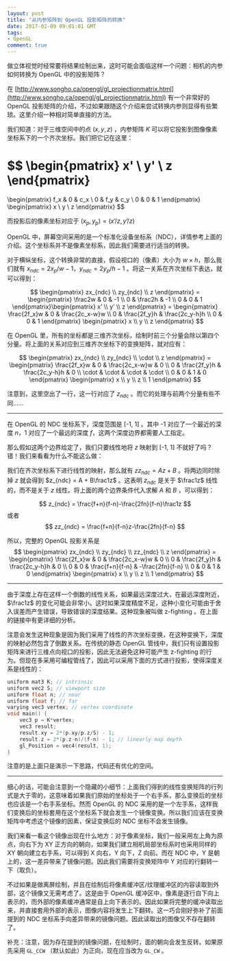 ```yaml
---
layout: post
title: "从内参矩阵到 OpenGL 投影矩阵的转换"
date: 2017-02-09 09:01:01 GMT
tags:
- OpenGL
comment: true
---
```


做立体视觉时经常要将结果绘制出来，这时可能会面临这样一个问题：相机的内参如何转换为 OpenGL 中的投影矩阵？

在 [http://www.songho.ca/opengl/gl_projectionmatrix.html](http://www.songho.ca/opengl/gl_projectionmatrix.html) 有一个非常好的 OpenGL 投影矩阵的介绍，不过如果跟随这个介绍来尝试转换内参则显得有些繁琐。这里介绍一种相对简单直接的方法。

我们知道：对于三维空间中的点 $(x,y,z)$ ，内参矩阵 $K$ 可以将它投影到图像像素坐标系下的一个齐次坐标。我们把它记在这里：

$$
\begin{pmatrix}
x' \\ y' \\ z
\end{pmatrix}
=
\begin{pmatrix}
f_x & 0 & c_x \\
0 & f_y & c_y \\
0 & 0 & 1
\end{pmatrix}
\begin{pmatrix}
x \\ y \\ z
\end{pmatrix}
$$

而投影后的像素坐标对应于 $(x_p, y_p) = (x’/z, y’/z)$

OpenGL 中，屏幕空间采用的是一个标准化设备坐标系（NDC），详情参考上面的介绍。这个坐标系并不是像素坐标系，因此我们需要进行适当的转换。

对于横纵坐标，这个转换非常的直接，假设视口的（像素）大小为 $w\times h$，那么我们就有 $x_{ndc} = 2x_p/w-1$，$y_{ndc}=2y_p/h-1$ 。将这一关系在齐次坐标下表达，就可以得到：

$$
\begin{pmatrix}
zx_{ndc} \\
zy_{ndc} \\
z
\end{pmatrix} = 
\begin{pmatrix}
\frac2w & 0 & -1 \\
0 & \frac2h & -1 \\
0 & 0 & 1
\end{pmatrix}\begin{pmatrix} x’ \\ y’ \\ z \end{pmatrix} =
\begin{pmatrix}
\frac{2f_x}w & 0 & \frac{2c_x-w}w \\
0 & \frac{2f_y}h & \frac{2c_y-h}h \\
0 & 0 & 1
\end{pmatrix}
\begin{pmatrix}
x \\
y \\
z
\end{pmatrix}
$$

在 OpenGL 里，所有的坐标都是三维齐次坐标，绘制时前三个分量会除以第四个分量。将上面的关系对应到三维齐次坐标下的变换矩阵，就对应有：

$$
\begin{pmatrix}
zx_{ndc} \\
zy_{ndc} \\
\cdot \\
z
\end{pmatrix} =
\begin{pmatrix}
\frac{2f_x}w & 0 & \frac{2c_x-w}w & 0 \\
0 & \frac{2f_y}h & \frac{2c_y-h}h & 0 \\
\cdot & \cdot & \cdot & \cdot \\
0 & 0 & 1 & 0
\end{pmatrix}
\begin{pmatrix}
x \\ y \\ z \\ 1
\end{pmatrix}
$$

注意到，这里空出了一行，这一行对应了 $z_{ndc}$ 。而它的处理与前两个分量有些不同……

------

在 OpenGL 的 NDC 坐标系下，深度范围是 [-1, 1] 。其中 -1 对应了一个最近的深度 $n$，1 对应了一个最远的深度 $f$，这两个深度边界都需要人工指定。

那么假如这两个边界给定了，我们只要线性地将 $z$ 映射到 [-1, 1] 不就好了吗？错！我们来看看为什么不能这么做：

我们在齐次坐标系下进行线性的映射，那么就有 $zz_{ndc} = Az+B$ 。将两边同时除掉 $z$ 就会得到 $z_{ndc} = A + B\frac1z$ 。这表明 $z_{ndc}$ 是关于 $\frac1z$ 线性的，而不是关于 $z$ 线性。将上面的两个边界条件代入求解 $A$ 和 $B$ ，可以得到：

$$
z_{ndc} = \frac{f+n}{f-n}-\frac{2fn}{f-n}\frac1z
$$
或者
$$
zz_{ndc} = \frac{f+n}{f-n}z-\frac{2fn}{f-n} 
$$

所以，完整的 OpenGL 投影关系是
$$
\begin{pmatrix}
zx_{ndc} \\
zy_{ndc} \\
zz_{ndc} \\
z
\end{pmatrix} =
\begin{pmatrix}
\frac{2f_x}w & 0 & \frac{2c_x-w}w & 0 \\
0 & \frac{2f_y}h & \frac{2c_y-h}h & 0 \\
0 & 0 & \frac{f+n}{f-n} & -\frac{2fn}{f-n} \\
0 & 0 & 1 & 0
\end{pmatrix}
\begin{pmatrix}
x \\ y \\ z \\ 1
\end{pmatrix}
$$

------

由于深度上存在这样一个倒数的线性关系，如果最远深度过大，在最远深度附近，$\frac1z$ 的变化可能会非常小。这时如果深度精度不足，这种小变化可能由于舍入误差而产生错误，导致错误的深度结果。这种现象被叫做 z-fighting 。在上面的链接中有更详细的分析。

注意会发生这种现象是因为我们采用了线性的齐次坐标变换，在这种变换下，深度的映射必然包含了倒数关系。在传统的静态 OpenGL 管线中，我们只有设置投影矩阵来进行三维点向视口的投影，因此无法避免这种可能产生 z-fighting 的行为。但现在多采用可编程管线了，因此可以采用下面的方式进行投影，使得深度关系是线性的：

``` cpp
uniform mat3 K; // intrinsic
uniform vec2 S; // viewport size
uniform float n; // near
uniform float f; // far
varying vec3 vertex; // vertex coordinate
void main() {
    vec3 p = K*vertex;
    vec3 result;
    result.xy = 2*(p.xy/p.z/S) - 1;
    result.z = 2*(p.z-n)/(f-n) - 1; // linearly map depth
    gl_Position = vec4(result, 1);
}
```

注意的是上面只是演示一下思路，代码还有优化的空间。

------

细心的话，可能会注意到一个隐藏的小细节：上面我们得到的线性变换矩阵的行列式是大于零的，这意味着如果我们原始的坐标处于一个右手系，那么变换后的坐标也应该是一个右手系坐标。然而 OpenGL 的 NDC 采用的是一个左手系，这样我们变换后的坐标套用在这个坐标系下就会发生一个镜像变换。所以我们应该在变换矩阵中考虑这个镜像的因素，保证变换后的 NDC 坐标不会发生镜像。

我们来看一看这个镜像出现在什么地方：对于像素坐标，我们一般采用左上角为原点，向右下为 XY 正方向的朝向，如果我们建立相机局部坐标系时也采用同样的 XY 朝向建立右手系，可以得到 X 向右，Y 向下，Z 向前。而在 NDC 中，Y 是朝上的，这一差异带来了镜像问题。因此我们需要将变换矩阵中 Y 对应的行翻转一下（取负）。

不过如果是做离屏绘制，并且在绘制后将像素缓冲区/纹理缓冲区的内容读取到外部，这个镜像又无需考虑了。这是由于 OpenGL 缓冲区中，像素是逐行自下向上表示的，而外部的像素缓冲通常是自上向下表示的。因此如果将完整的缓冲读取出来，并直接套用外部的表示，图像内容将发生上下翻转。这一巧合刚好弥补了前面提到的 NDC 坐标系手向差异带来的镜像问题。因此读取出的图像又不存在翻转了。

补充：注意，因为存在提到的镜像问题，在绘制时，面的朝向会发生反转。如果原先采用 `GL_CCW` （默认如此）为正向，现在应当改为 `GL_CW` 。
